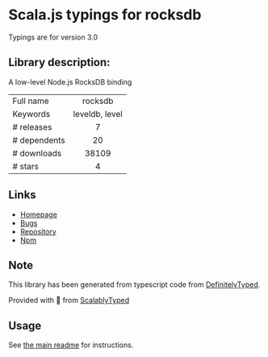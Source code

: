 
# Scala.js typings for rocksdb

Typings are for version 3.0

## Library description:
A low-level Node.js RocksDB binding

|                    |                 |
| ------------------ | :-------------: |
| Full name          | rocksdb |
| Keywords           | leveldb, level |
| # releases         | 7 |
| # dependents       | 20 |
| # downloads        | 38109 |
| # stars            | 4 |

## Links
- [Homepage](https://github.com/Level/rocksdb)
- [Bugs](https://github.com/Level/rocksdb/issues)
- [Repository](https://github.com/Level/rocksdb)
- [Npm](https://www.npmjs.com/package/rocksdb)
    


## Note
This library has been generated from typescript code from [DefinitelyTyped](https://definitelytyped.org).

Provided with :purple_heart: from [ScalablyTyped](https://github.com/oyvindberg/ScalablyTyped)

## Usage
See [the main readme](../../readme.md) for instructions.


